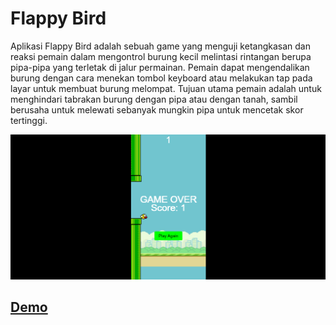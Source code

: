 # Flappy Bird

Aplikasi Flappy Bird adalah sebuah game yang menguji ketangkasan dan reaksi pemain dalam mengontrol burung kecil melintasi rintangan berupa pipa-pipa yang terletak di jalur permainan. Pemain dapat mengendalikan burung dengan cara menekan tombol keyboard atau melakukan tap pada layar untuk membuat burung melompat. Tujuan utama pemain adalah untuk menghindari tabrakan burung dengan pipa atau dengan tanah, sambil berusaha untuk melewati sebanyak mungkin pipa untuk mencetak skor tertinggi.

![flappy-bird-sample](https://github.com/indogegewepe/flappy-bird/blob/master/Screenshot%202024-07-15%20173557.png)

## [Demo](https://indogegewepe.github.io/flappy-bird/)
